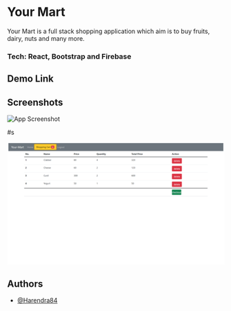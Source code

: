 
# Your Mart

Your Mart is a full stack shopping application which aim is to buy fruits, dairy, nuts and many more. 

### Tech: React, Bootstrap and Firebase

## Demo Link



## Screenshots

![App Screenshot](https://github.com/Harendra84/your-martblob/main/img1.png)

#s

![App Screenshot](https://github.com/Harendra84/your-mart/blob/main/img2.png)



## Authors

- [@Harendra84](https://github.com/Harendra84)

